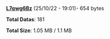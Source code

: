 [**L7qwg6Bz**](/data/L7qwg6Bz.txt) (25/10/22 - 19:01)- 654 bytes

**Total Datas**: 181

**Total Size**: 1.05 MB / 1.1 MB
